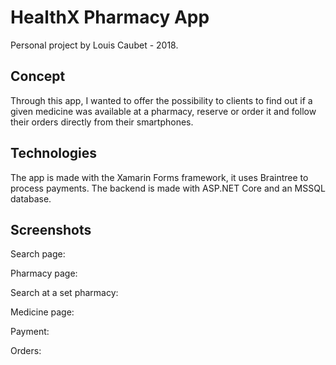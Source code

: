# HealthX Pharmacy App

Personal project by Louis Caubet - 2018.

## Concept

Through this app, I wanted to offer the possibility to clients to find out if a given medicine was available at a pharmacy, reserve or order it and follow their orders directly from their smartphones.

## Technologies

The app is made with the Xamarin Forms framework, it uses Braintree to process payments. The backend is made with ASP.NET Core and an MSSQL database.

## Screenshots

Search page:

Pharmacy page:

Search at a set pharmacy:

Medicine page:

Payment:

Orders:
